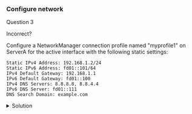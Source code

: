 ### Configure network

Question 3

Incorrect?

Configure a NetworkManager connection profile named "myprofile1" on ServerA for the active interface with the following static settings:

    Static IPv4 Address: 192.168.1.2/24
    Static IPv6 Address: fd01::101/64
    IPv4 Default Gateway: 192.168.1.1
    IPv6 Default Gateway: fd01::100
    IPv4 DNS Servers: 8.8.8.8, 8.8.4.4
    IPv6 DNS Server: fd01::111
    DNS Search Domain: example.com

<details><summary>Solution</summary>

```
ssh rhcsaA
sudo -i
```



1. (Show and) create the connection:
```
# nmcli con show
# nmcli con add con-name myprofile1 ifname ens18 type ethernet
```
2. Set IPv4 and IPv6 settings:
```
# nmcli con mod myprofile1 ipv4.addresses 192.168.1.2/24 
# nmcli con mod myprofile1 ipv4.method manual
# nmcli con mod myprofile1 ipv4.gateway 192.168.1.1
# nmcli con mod myprofile1 ipv4.dns "8.8.8.8 8.8.4.4" 
# nmcli con mod myprofile1 ipv4.dns-search example.com

# nmcli con mod myprofile1 ipv6.addr fd01::101/64
# nmcli con mod myprofile1 ipv6.method manual
# nmcli con mod myprofile1 ipv6.gateway fd01::100
# nmcli con mod myprofile1 ipv6.dns "fd01::111"
# nmcli con mod myprofile1 ipv6.dns-search example.com
```
7. Activate the profile:
```
# nmcli connection up myprofile1
```

Verification:

1. Device and connection status:
```
# nmcli device status
```
2. Profile parameters:
```
# nmcli -p con show myprofile1
```
3. Interface address:
```
# ip address show ens18
```
4. Default gateway:
```
# ip route
```
5. DNS settings:
```
# cat /etc/resolv.conf
```
6. Ping test:
```
# ping 192.168.1.3
```

</details>
